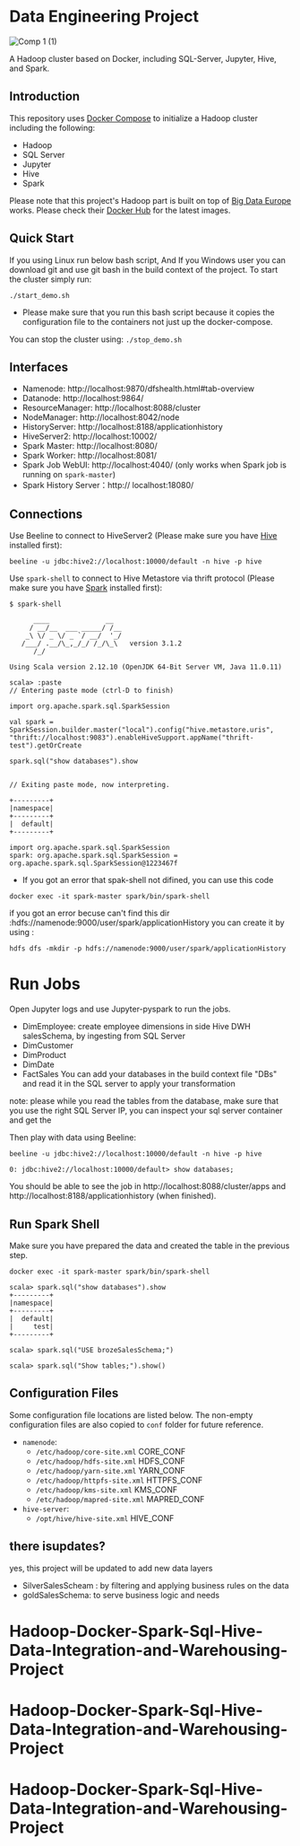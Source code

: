 # Data Engineering Project
![Comp 1 (1)](https://github.com/Mouhamed-Jinja/Hadoop-Docker-Spark-Sql-Hive-Data-Integration-and-Warehousing-Project/assets/132110499/28f49870-fa31-4872-9fe5-7fe48de4fdcf)

A Hadoop cluster based on Docker, including SQL-Server, Jupyter, Hive, and Spark.

## Introduction
This repository uses [Docker Compose](https://docs.docker.com/compose/) to initialize a Hadoop cluster including the following:

- Hadoop
- SQL Server
- Jupyter
- Hive
- Spark

Please note that this project's Hadoop part is built on top of [Big Data Europe](https://github.com/big-data-europe) works. Please check their [Docker Hub](https://hub.docker.com/u/bde2020/) for the latest images.


## Quick Start

If you using Linux run below bash script,
And If you Windows user you can download git and use git bash in the build context of the project.
To start the cluster simply run:
```
./start_demo.sh
```
- Please make sure that you run this bash script because it copies the configuration file to the containers not just up the docker-compose.


You can stop the cluster using:
 `./stop_demo.sh` 

## Interfaces

- Namenode: http://localhost:9870/dfshealth.html#tab-overview
- Datanode: http://localhost:9864/
- ResourceManager: http://localhost:8088/cluster
- NodeManager: http://localhost:8042/node
- HistoryServer: http://localhost:8188/applicationhistory
- HiveServer2: http://localhost:10002/
- Spark Master: http://localhost:8080/
- Spark Worker: http://localhost:8081/
- Spark Job WebUI: http://localhost:4040/ (only works when Spark job is running on `spark-master`)
- Spark History Server：http://
localhost:18080/

## Connections

Use Beeline to connect to HiveServer2 (Please make sure you have [Hive](https://cwiki.apache.org/confluence/display/Hive/AdminManual+Installation) installed first):

```
beeline -u jdbc:hive2://localhost:10000/default -n hive -p hive
```

Use `spark-shell` to connect to Hive Metastore via thrift protocol (Please make sure you have [Spark](https://spark.apache.org/downloads.html) installed first):


```
$ spark-shell

      ____              __
     / __/__  ___ _____/ /__
    _\ \/ _ \/ _ `/ __/  '_/
   /___/ .__/\_,_/_/ /_/\_\   version 3.1.2
      /_/

Using Scala version 2.12.10 (OpenJDK 64-Bit Server VM, Java 11.0.11)

scala> :paste
// Entering paste mode (ctrl-D to finish)

import org.apache.spark.sql.SparkSession

val spark = SparkSession.builder.master("local").config("hive.metastore.uris", "thrift://localhost:9083").enableHiveSupport.appName("thrift-test").getOrCreate

spark.sql("show databases").show


// Exiting paste mode, now interpreting.

+---------+
|namespace|
+---------+
|  default|
+---------+

import org.apache.spark.sql.SparkSession
spark: org.apache.spark.sql.SparkSession = org.apache.spark.sql.SparkSession@1223467f
```
- If you got an error that spak-shell not difined, you can use this code
```
docker exec -it spark-master spark/bin/spark-shell
```
if you got an error becuse can't find this dir :hdfs://namenode:9000/user/spark/applicationHistory
you can create it by using :
```
hdfs dfs -mkdir -p hdfs://namenode:9000/user/spark/applicationHistory
``` 


# Run Jobs
Open Jupyter logs and use Jupyter-pyspark to run the jobs.
- DimEmployee: create employee dimensions in side Hive DWH salesSchema,
  by ingesting from SQL Server
- DimCustomer
- DimProduct
- DimDate
- FactSales
You can add your databases in the build context file "DBs" and read it in the SQL server
to apply your transformation

note: please while you read the tables from the database, make sure that you use the right
SQL Server IP, you can inspect your sql server container and get the 




Then play with data using Beeline:
```
beeline -u jdbc:hive2://localhost:10000/default -n hive -p hive

0: jdbc:hive2://localhost:10000/default> show databases;
```

You should be able to see the job in http://localhost:8088/cluster/apps and http://localhost:8188/applicationhistory (when finished).

## Run Spark Shell

Make sure you have prepared the data and created the table in the previous step.

```
docker exec -it spark-master spark/bin/spark-shell

scala> spark.sql("show databases").show
+---------+
|namespace|
+---------+
|  default|
|     test|
+---------+

scala> spark.sql("USE brozeSalesSchema;")

scala> spark.sql("Show tables;").show()
```

## Configuration Files

Some configuration file locations are listed below. The non-empty configuration files are also copied to `conf` folder for future reference.

- `namenode`:
  - `/etc/hadoop/core-site.xml` CORE_CONF
  - `/etc/hadoop/hdfs-site.xml` HDFS_CONF
  - `/etc/hadoop/yarn-site.xml` YARN_CONF
  - `/etc/hadoop/httpfs-site.xml` HTTPFS_CONF
  - `/etc/hadoop/kms-site.xml` KMS_CONF
  - `/etc/hadoop/mapred-site.xml` MAPRED_CONF
- `hive-server`:
  - `/opt/hive/hive-site.xml` HIVE_CONF

## there isupdates?
yes, this project will be updated to add new data layers 
- SilverSalesScheam : by filtering and applying business rules on the data
- goldSalesSchema: to serve business logic and needs
# Hadoop-Docker-Spark-Sql-Hive-Data-Integration-and-Warehousing-Project
# Hadoop-Docker-Spark-Sql-Hive-Data-Integration-and-Warehousing-Project
# Hadoop-Docker-Spark-Sql-Hive-Data-Integration-and-Warehousing-Project
